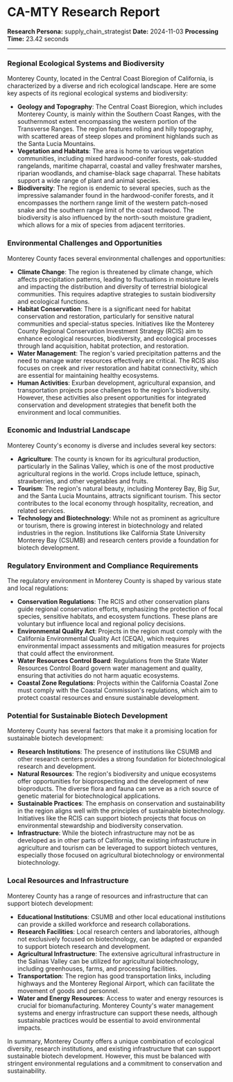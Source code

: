 # CA-MTY Research Report

**Research Persona:** supply_chain_strategist
**Date:** 2024-11-03
**Processing Time:** 23.42 seconds

---

### Regional Ecological Systems and Biodiversity

Monterey County, located in the Central Coast Bioregion of California, is characterized by a diverse and rich ecological landscape. Here are some key aspects of its regional ecological systems and biodiversity:

- **Geology and Topography**: The Central Coast Bioregion, which includes Monterey County, is mainly within the Southern Coast Ranges, with the southernmost extent encompassing the western portion of the Transverse Ranges. The region features rolling and hilly topography, with scattered areas of steep slopes and prominent highlands such as the Santa Lucia Mountains.
- **Vegetation and Habitats**: The area is home to various vegetation communities, including mixed hardwood-conifer forests, oak-studded rangelands, maritime chaparral, coastal and valley freshwater marshes, riparian woodlands, and chamise-black sage chaparral. These habitats support a wide range of plant and animal species.
- **Biodiversity**: The region is endemic to several species, such as the impressive salamander found in the hardwood-conifer forests, and it encompasses the northern range limit of the western patch-nosed snake and the southern range limit of the coast redwood. The biodiversity is also influenced by the north-south moisture gradient, which allows for a mix of species from adjacent territories.

### Environmental Challenges and Opportunities

Monterey County faces several environmental challenges and opportunities:

- **Climate Change**: The region is threatened by climate change, which affects precipitation patterns, leading to fluctuations in moisture levels and impacting the distribution and diversity of terrestrial biological communities. This requires adaptive strategies to sustain biodiversity and ecological functions.
- **Habitat Conservation**: There is a significant need for habitat conservation and restoration, particularly for sensitive natural communities and special-status species. Initiatives like the Monterey County Regional Conservation Investment Strategy (RCIS) aim to enhance ecological resources, biodiversity, and ecological processes through land acquisition, habitat protection, and restoration.
- **Water Management**: The region's varied precipitation patterns and the need to manage water resources effectively are critical. The RCIS also focuses on creek and river restoration and habitat connectivity, which are essential for maintaining healthy ecosystems.
- **Human Activities**: Exurban development, agricultural expansion, and transportation projects pose challenges to the region's biodiversity. However, these activities also present opportunities for integrated conservation and development strategies that benefit both the environment and local communities.

### Economic and Industrial Landscape

Monterey County's economy is diverse and includes several key sectors:

- **Agriculture**: The county is known for its agricultural production, particularly in the Salinas Valley, which is one of the most productive agricultural regions in the world. Crops include lettuce, spinach, strawberries, and other vegetables and fruits.
- **Tourism**: The region's natural beauty, including Monterey Bay, Big Sur, and the Santa Lucia Mountains, attracts significant tourism. This sector contributes to the local economy through hospitality, recreation, and related services.
- **Technology and Biotechnology**: While not as prominent as agriculture or tourism, there is growing interest in biotechnology and related industries in the region. Institutions like California State University Monterey Bay (CSUMB) and research centers provide a foundation for biotech development.

### Regulatory Environment and Compliance Requirements

The regulatory environment in Monterey County is shaped by various state and local regulations:

- **Conservation Regulations**: The RCIS and other conservation plans guide regional conservation efforts, emphasizing the protection of focal species, sensitive habitats, and ecosystem functions. These plans are voluntary but influence local and regional policy decisions.
- **Environmental Quality Act**: Projects in the region must comply with the California Environmental Quality Act (CEQA), which requires environmental impact assessments and mitigation measures for projects that could affect the environment.
- **Water Resources Control Board**: Regulations from the State Water Resources Control Board govern water management and quality, ensuring that activities do not harm aquatic ecosystems.
- **Coastal Zone Regulations**: Projects within the California Coastal Zone must comply with the Coastal Commission's regulations, which aim to protect coastal resources and ensure sustainable development.

### Potential for Sustainable Biotech Development

Monterey County has several factors that make it a promising location for sustainable biotech development:

- **Research Institutions**: The presence of institutions like CSUMB and other research centers provides a strong foundation for biotechnological research and development.
- **Natural Resources**: The region's biodiversity and unique ecosystems offer opportunities for bioprospecting and the development of new bioproducts. The diverse flora and fauna can serve as a rich source of genetic material for biotechnological applications.
- **Sustainable Practices**: The emphasis on conservation and sustainability in the region aligns well with the principles of sustainable biotechnology. Initiatives like the RCIS can support biotech projects that focus on environmental stewardship and biodiversity conservation.
- **Infrastructure**: While the biotech infrastructure may not be as developed as in other parts of California, the existing infrastructure in agriculture and tourism can be leveraged to support biotech ventures, especially those focused on agricultural biotechnology or environmental biotechnology.

### Local Resources and Infrastructure

Monterey County has a range of resources and infrastructure that can support biotech development:

- **Educational Institutions**: CSUMB and other local educational institutions can provide a skilled workforce and research collaborations.
- **Research Facilities**: Local research centers and laboratories, although not exclusively focused on biotechnology, can be adapted or expanded to support biotech research and development.
- **Agricultural Infrastructure**: The extensive agricultural infrastructure in the Salinas Valley can be utilized for agricultural biotechnology, including greenhouses, farms, and processing facilities.
- **Transportation**: The region has good transportation links, including highways and the Monterey Regional Airport, which can facilitate the movement of goods and personnel.
- **Water and Energy Resources**: Access to water and energy resources is crucial for biomanufacturing. Monterey County's water management systems and energy infrastructure can support these needs, although sustainable practices would be essential to avoid environmental impacts.

In summary, Monterey County offers a unique combination of ecological diversity, research institutions, and existing infrastructure that can support sustainable biotech development. However, this must be balanced with stringent environmental regulations and a commitment to conservation and sustainability.